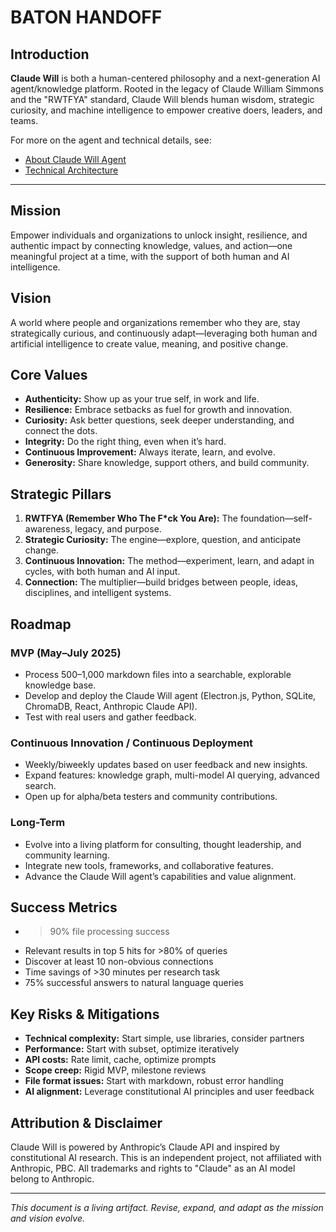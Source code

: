 # BATON HANDOFF

## Introduction

**Claude Will** is both a human-centered philosophy and a next-generation AI agent/knowledge platform. Rooted in the legacy of Claude William Simmons and the "RWTFYA" standard, Claude Will blends human wisdom, strategic curiosity, and machine intelligence to empower creative doers, leaders, and teams.

For more on the agent and technical details, see:

- [About Claude Will Agent](pages/about_claude_will_agent.md)
- [Technical Architecture](pages/architecture_claude_will_agent.md)

---

## Mission

Empower individuals and organizations to unlock insight, resilience, and authentic impact by connecting knowledge, values, and action—one meaningful project at a time, with the support of both human and AI intelligence.

## Vision

A world where people and organizations remember who they are, stay strategically curious, and continuously adapt—leveraging both human and artificial intelligence to create value, meaning, and positive change.

## Core Values

- **Authenticity:** Show up as your true self, in work and life.
- **Resilience:** Embrace setbacks as fuel for growth and innovation.
- **Curiosity:** Ask better questions, seek deeper understanding, and connect the dots.
- **Integrity:** Do the right thing, even when it’s hard.
- **Continuous Improvement:** Always iterate, learn, and evolve.
- **Generosity:** Share knowledge, support others, and build community.

## Strategic Pillars

1. **RWTFYA (Remember Who The F*ck You Are):** The foundation—self-awareness, legacy, and purpose.
2. **Strategic Curiosity:** The engine—explore, question, and anticipate change.
3. **Continuous Innovation:** The method—experiment, learn, and adapt in cycles, with both human and AI input.
4. **Connection:** The multiplier—build bridges between people, ideas, disciplines, and intelligent systems.

## Roadmap

### MVP (May–July 2025)

- Process 500–1,000 markdown files into a searchable, explorable knowledge base.
- Develop and deploy the Claude Will agent (Electron.js, Python, SQLite, ChromaDB, React, Anthropic Claude API).
- Test with real users and gather feedback.

### Continuous Innovation / Continuous Deployment

- Weekly/biweekly updates based on user feedback and new insights.
- Expand features: knowledge graph, multi-model AI querying, advanced search.
- Open up for alpha/beta testers and community contributions.

### Long-Term

- Evolve into a living platform for consulting, thought leadership, and community learning.
- Integrate new tools, frameworks, and collaborative features.
- Advance the Claude Will agent’s capabilities and value alignment.

## Success Metrics

- > 90% file processing success
  >
- Relevant results in top 5 hits for >80% of queries
- Discover at least 10 non-obvious connections
- Time savings of >30 minutes per research task
- 75% successful answers to natural language queries

## Key Risks & Mitigations

- **Technical complexity:** Start simple, use libraries, consider partners
- **Performance:** Start with subset, optimize iteratively
- **API costs:** Rate limit, cache, optimize prompts
- **Scope creep:** Rigid MVP, milestone reviews
- **File format issues:** Start with markdown, robust error handling
- **AI alignment:** Leverage constitutional AI principles and user feedback

## Attribution & Disclaimer

Claude Will is powered by Anthropic’s Claude API and inspired by constitutional AI research. This is an independent project, not affiliated with Anthropic, PBC. All trademarks and rights to "Claude" as an AI model belong to Anthropic.

---

*This document is a living artifact. Revise, expand, and adapt as the mission and vision evolve.*
